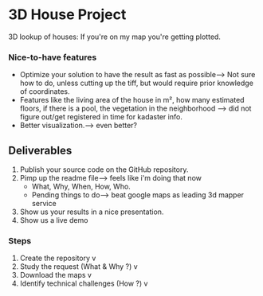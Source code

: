 # 3D House Project





3D lookup of houses: If you're on my map you're getting plotted.

### Nice-to-have features

- Optimize your solution to have the result as fast as possible--> Not sure how to do, unless cutting up the tiff, but would require
prior knowledge of coordinates.
- Features like the living area of the house in m², how many estimated floors, if there is a pool, the vegetation in the neighborhood --> did not figure out/get registered in time for kadaster info.
- Better visualization.--> even better?


## Deliverables

1. Publish your source code on the GitHub repository.
2. Pimp up the readme file--> feels like i'm doing that now
	- What, Why, When, How, Who.
	- Pending things to do--> beat google maps as leading 3d mapper service
3. Show us your results in a nice presentation.
4. Show us a live demo

### Steps
1. Create the repository         v
2. Study the request (What & Why ?)   v
3. Download the maps    v
4. Identify technical challenges (How ?)  v



